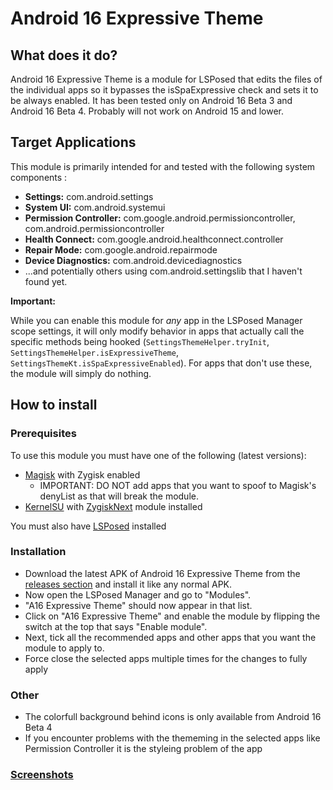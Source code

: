 # Android 16 Expressive Theme

## What does it do?

Android 16 Expressive Theme is a module for LSPosed that edits the files of the individual apps so it bypasses the isSpaExpressive check and sets it to be always enabled. It has been tested only on Android 16 Beta 3 and Android 16 Beta 4. Probably will not work on Android 15 and lower.

## Target Applications

This module is primarily intended for and tested with the following system components :

*   **Settings:** com.android.settings
*   **System UI:** com.android.systemui
*   **Permission Controller:** com.google.android.permissioncontroller, com.android.permissioncontroller
*   **Health Connect:** com.google.android.healthconnect.controller
*   **Repair Mode:** com.google.android.repairmode
*   **Device Diagnostics:** com.android.devicediagnostics
*   ...and potentially others using com.android.settingslib that I haven't found yet.

**Important:** 

While you can enable this module for *any* app in the LSPosed Manager scope settings, it will only modify behavior in apps that actually call the specific methods being hooked (`SettingsThemeHelper.tryInit`, `SettingsThemeHelper.isExpressiveTheme`, `SettingsThemeKt.isSpaExpressiveEnabled`). For apps that don't use these, the module will simply do nothing.

## How to install

### Prerequisites

To use this module you must have one of the following (latest versions):
- [Magisk](https://github.com/topjohnwu/Magisk) with Zygisk enabled
    - IMPORTANT: DO NOT add apps that you want to spoof to Magisk's denyList as that will break the module.
- [KernelSU](https://github.com/tiann/KernelSU) with [ZygiskNext](https://github.com/Dr-TSNG/ZygiskNext) module installed

You must also have [LSPosed](https://github.com/mywalkb/LSPosed_mod) installed

### Installation

- Download the latest APK of Android 16 Expressive Theme from the [releases section](https://github.com/igorb200828/Android-16-Expressive-Theme/releases) and install it like any normal APK.
- Now open the LSPosed Manager and go to "Modules".
- "A16 Expressive Theme" should now appear in that list.
- Click on "A16 Expressive Theme" and enable the module by flipping the switch at the top that says "Enable module".
- Next, tick all the recommended apps and other apps that you want the module to apply to.
- Force close the selected apps multiple times for the changes to fully apply

### Other

- The colorfull background behind icons is only available from Android 16 Beta 4
- If you encounter problems with the thememing in the selected apps like Permission Controller it is the styleing problem of the app

### [Screenshots](https://github.com/igorb200828/Android-16-Expressive-Theme/tree/master/img)

